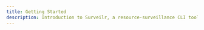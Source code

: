 ```yaml
---
title: Getting Started
description: Introduction to Surveilr, a resource-surveillance CLI tool.
---
```


